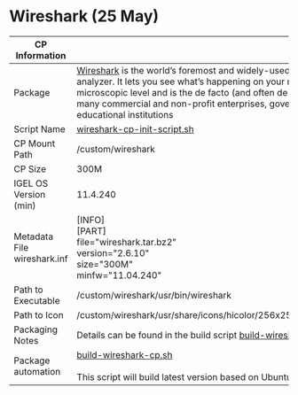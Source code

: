 # Wireshark (25 May)

|  CP Information |            |
|-----------------|------------|
| Package | [Wireshark](https://www.wireshark.org/) is the world’s foremost and widely-used network protocol analyzer. It lets you see what’s happening on your network at a microscopic level and is the de facto (and often de jure) standard across many commercial and non-profit enterprises, government agencies, and educational institutions
| Script Name | [wireshark-cp-init-script.sh](wireshark-cp-init-script.sh) |
| CP Mount Path | /custom/wireshark |
| CP Size | 300M |
| IGEL OS Version (min) | 11.4.240 |
| Metadata File <br /> wireshark.inf | [INFO] <br /> [PART] <br /> file="wireshark.tar.bz2" <br /> version="2.6.10" <br /> size="300M" <br /> minfw="11.04.240" |
| Path to Executable | /custom/wireshark/usr/bin/wireshark |
| Path to Icon | /custom/wireshark/usr/share/icons/hicolor/256x256/apps/wireshark.png |
| Packaging Notes | Details can be found in the build script [build-wireshark-cp.sh](build-wireshark-cp.sh) |
| Package automation | [build-wireshark-cp.sh](build-wireshark-cp.sh) <br /><br /> This script will build latest version based on Ubuntu 18.04 |
